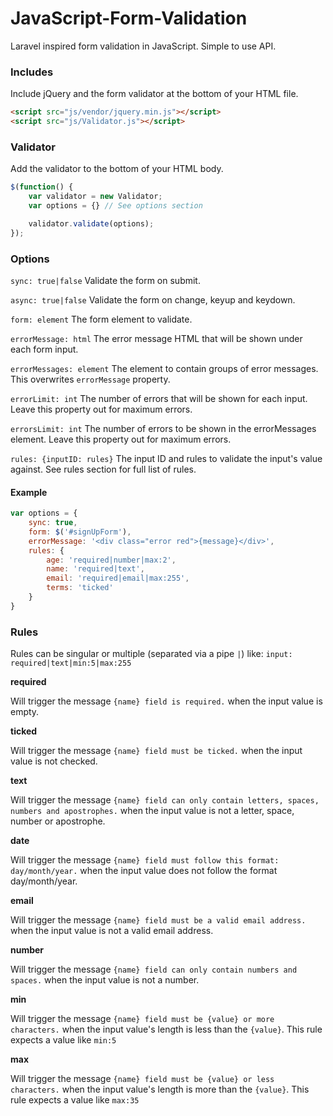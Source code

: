 # JavaScript-Form-Validation
Laravel inspired form validation in JavaScript. Simple to use API.

### Includes

Include jQuery and the form validator at the bottom of your HTML file.

```html
<script src="js/vendor/jquery.min.js"></script>
<script src="js/Validator.js"></script>
```

### Validator

Add the validator to the bottom of your HTML body.

```js
$(function() {
    var validator = new Validator;
    var options = {} // See options section

    validator.validate(options);
});
```

### Options

`sync: true|false` Validate the form on submit.

`async: true|false` Validate the form on change, keyup and keydown.

`form: element` The form element to validate.

`errorMessage: html` The error message HTML that will be shown under each form input.

`errorMessages: element` The element to contain groups of error messages. This overwrites `errorMessage` property.

`errorLimit: int` The number of errors that will be shown for each input. Leave this property out for maximum errors.

`errorsLimit: int` The number of errors to be shown in the errorMessages element. Leave this property out for maximum errors.

`rules: {inputID: rules}` The input ID and rules to validate the input's value against. See rules section for full list of rules.

#### Example

```js
var options = {
    sync: true,
    form: $('#signUpForm'),
    errorMessage: '<div class="error red">{message}</div>',
    rules: {
        age: 'required|number|max:2',
        name: 'required|text',
        email: 'required|email|max:255',
        terms: 'ticked'
    }
}
```

### Rules

Rules can be singular or multiple (separated via a pipe `|`) like: `input: required|text|min:5|max:255`

**required**

Will trigger the message `{name} field is required.` when the input value is empty.

**ticked**

Will trigger the message `{name} field must be ticked.` when the input value is not checked.

**text**

Will trigger the message `{name} field can only contain letters, spaces, numbers and apostrophes.` when the input value is not a letter, space, number or apostrophe.

**date**

Will trigger the message `{name} field must follow this format: day/month/year.` when the input value does not follow the format day/month/year.

**email**

Will trigger the message `{name} field must be a valid email address.` when the input value is not a valid email address.

**number**

Will trigger the message `{name} field can only contain numbers and spaces.` when the input value is not a number.

**min**

Will trigger the message `{name} field must be {value} or more characters.` when the input value's length is less than the `{value}`. This rule expects a value like `min:5`

**max**

Will trigger the message `{name} field must be {value} or less characters.` when the input value's length is more than the `{value}`. This rule expects a value like `max:35`